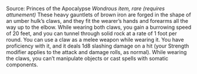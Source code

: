 Source: Princes of the Apocalypse
*Wondrous item, rare (requires attunement)*
These heavy gauntlets of brown iron are forged in the shape of an umber hulk’s claws, and they fit the wearer’s hands and forearms all the way up to the elbow. While wearing both claws, you gain a burrowing speed of 20 feet, and you can tunnel through solid rock at a rate of 1 foot per round.
You can use a claw as a melee weapon while wearing it. You have proficiency with it, and it deals 1d8 slashing damage on a hit (your Strength modifier applies to the attack and damage rolls, as normal).
While wearing the claws, you can’t manipulate objects or cast spells with somatic components.